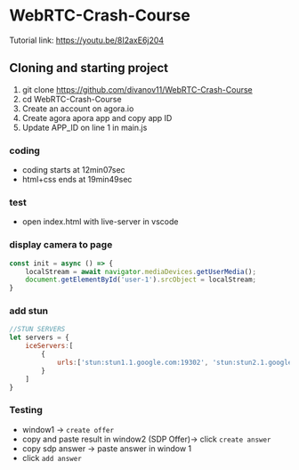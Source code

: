 # WebRTC-Crash-Course

Tutorial link: https://youtu.be/8I2axE6j204

## Cloning and starting project
1. git clone https://github.com/divanov11/WebRTC-Crash-Course
2. cd WebRTC-Crash-Course
3. Create an account on agora.io
4. Create agora apora app and copy app ID
5. Update APP_ID on line 1 in main.js


### coding
- coding starts at 12min07sec
- html+css ends at 19min49sec

### test
- open index.html with live-server in vscode

### display camera to page
```js
const init = async () => {
    localStream = await navigator.mediaDevices.getUserMedia();
    document.getElementById('user-1').srcObject = localStream;
}
```

### add stun
```js
//STUN SERVERS
let servers = {
    iceServers:[
        {
            urls:['stun:stun1.1.google.com:19302', 'stun:stun2.1.google.com:19302']
        }
    ]
}
```

### Testing
- window1 -> `create offer`
- copy and paste result in window2 (SDP Offer)-> click `create answer`
- copy sdp answer -> paste answer in window 1 
- click `add answer`